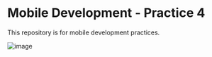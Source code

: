 # Mobile Development - Practice 4

This repository is for mobile development practices.

![image](https://user-images.githubusercontent.com/48601671/132896163-607b9563-3991-471f-8115-86f630c408ab.png)